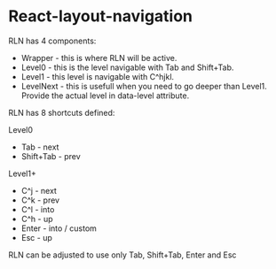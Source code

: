 # React-layout-navigation

RLN has 4 components:
- Wrapper - this is where RLN will be active.
- Level0 - this is the level navigable with Tab and Shift+Tab.
- Level1 - this level is navigable with C^hjkl.
- LevelNext - this is usefull when you need to go deeper than Level1. Provide the actual level in data-level attribute.

RLN has 8 shortcuts defined:

Level0
- Tab - next
- Shift+Tab - prev

Level1+
- C^j - next
- C^k - prev
- C^l - into
- C^h - up
- Enter - into / custom
- Esc - up

RLN can be adjusted to use only Tab, Shift+Tab, Enter and Esc